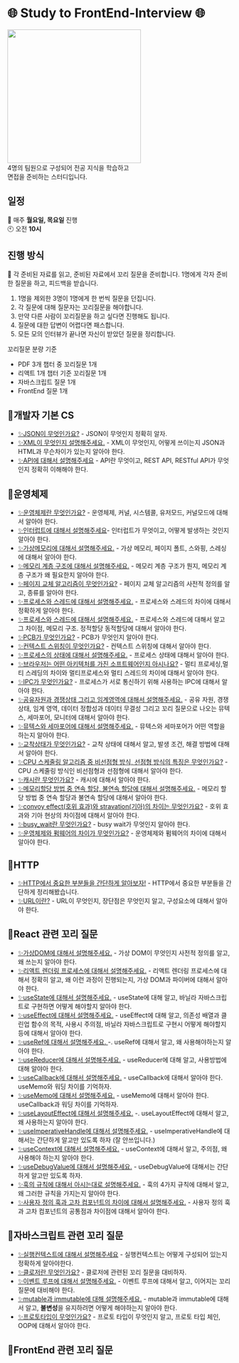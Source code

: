 # 🌐 Study to FrontEnd-Interview 🌐
<img src="https://github.com/99sStudy/CS-Interview-Master/assets/90139306/934c151f-800c-4853-8341-9f5d51425413" widtt="100" height="300" />
</br>
4명의 팀원으로 구성되어 전공 지식을 학습하고 </br>
면접을 준비하는 스터디입니다. </br>


## 일정
📅 매주 **월요일, 목요일** 진행 </br>
🕙 오전 **10시**</br>

## 진행 방식
📢 각 준비된 자료를 읽고, 준비된 자료에서 꼬리 질문을 준비합니다.
1명에게 각자 준비한 질문을 하고, 피드백을 받습니다.

1. 1명을 제외한 3명이 1명에게 한 번씩 질문을 던집니다.
2. 각 질문에 대해 질문자는 꼬리질문을 해야합니다.
3. 만약 다른 사람이 꼬리질문을 하고 싶다면 진행해도 됩니다.
4. 질문에 대한 답변이 어렵다면 패스합니다.
5. 모든 모의 인터뷰가 끝나면 자신이 받았던 질문을 정리합니다.

꼬리질문 분량 기준
- PDF 3개 챕터 중 꼬리질문 1개
- 리액트 1개 챕터 기준 꼬리질문 1개
- 자바스크립트 질문 1개
- FrontEnd 질문 1개


## 💭개발자 기본 CS

- [✨JSON이 무엇인가요?](https://github.com/99sStudy/CS-Interview-Master/blob/main/%EA%B0%9C%EB%B0%9C%EC%9E%90%20%EA%B8%B0%EB%B3%B8%20CS/JSON.md)  - JSON이 무엇인지 정확히 알자.
- [✨XML이 무엇인지 설명해주세요.](https://github.com/99sStudy/CS-Interview-Master/blob/main/%EA%B0%9C%EB%B0%9C%EC%9E%90%20%EA%B8%B0%EB%B3%B8%20CS/XML.md) - XML이 무엇인지, 어떻게 쓰이는지 JSON과 HTML과 무슨차이가 있는지 알아야 한다.
- [✨API에 대해서 설명해주세요](https://github.com/99sStudy/CS-Interview-Master/blob/main/%EA%B0%9C%EB%B0%9C%EC%9E%90%20%EA%B8%B0%EB%B3%B8%20CS/API.md) - API란 무엇이고, REST API, RESTful API가 무엇인지 정확히 이해해야 한다.


## 💭운영체제

- [✨운영체제란 무엇인가요?](https://github.com/99sStudy/CS-Interview-Master/blob/main/%EC%9A%B4%EC%98%81%EC%B2%B4%EC%A0%9C/%EC%9A%B4%EC%98%81%EC%B2%B4%EC%A0%9C.md) - 운영체제, 커널, 시스템콜, 유저모드, 커널모드에 대해서 알아야 한다.
- [✨인터럽트에 대해서 설명해주세요](https://github.com/99sStudy/CS-Interview-Master/blob/main/%EA%B0%9C%EB%B0%9C%EC%9E%90%20%EA%B8%B0%EB%B3%B8%20CS/%EC%9D%B8%ED%84%B0%EB%9F%BD%ED%8A%B8.md)- 인터럽트가 무엇이고, 어떻게 발생하는 것인지 알아야 한다.
- [✨가상메모리에 대해서 설명해주세요.](https://github.com/99sStudy/CS-Interview-Master/blob/main/%EA%B0%9C%EB%B0%9C%EC%9E%90%20%EA%B8%B0%EB%B3%B8%20CS/%EA%B0%80%EC%83%81%EB%A9%94%EB%AA%A8%EB%A6%AC.md) - 가상 메모리, 페이지 폴트, 스와핑, 스레싱에 대해서 알아야 한다.
- [✨메모리 계층 구조에 대해서 설명해주세요.](https://github.com/99sStudy/CS-Interview-Master/blob/main/%EA%B0%9C%EB%B0%9C%EC%9E%90%20%EA%B8%B0%EB%B3%B8%20CS/%EB%A9%94%EB%AA%A8%EB%A6%AC%EA%B3%84%EC%B8%B5.md) - 메모리 계층 구조가 뭔지, 메모리 계층 구조가 왜 필요한지 알아야 한다.
- [✨페이지 교체 알고리즘이 무엇인가요?](https://github.com/99sStudy/CS-Interview-Master/blob/main/%EA%B0%9C%EB%B0%9C%EC%9E%90%20%EA%B8%B0%EB%B3%B8%20CS/%ED%8E%98%EC%9D%B4%EC%A7%80%EA%B5%90%EC%B2%B4%EC%95%8C%EA%B3%A0%EB%A6%AC%EC%A6%98.md) - 페이지 교체 알고리즘의 사전적 정의를 알고, 종류를 알아야 한다.
- [✨프로세스와 스레드에 대해서 설명해주세요.](https://github.com/99sStudy/CS-Interview-Master/blob/main/%EA%B0%9C%EB%B0%9C%EC%9E%90%20%EA%B8%B0%EB%B3%B8%20CS/%ED%94%84%EB%A1%9C%EC%84%B8%EC%8A%A4%EC%99%80%20%EC%8A%A4%EB%A0%88%EB%93%9C.md) - 프로세스와 스레드의 차이에 대해서 정확하게 알아야 한다.
- [✨프로세스와 스레드에 대해서 설명해주세요.](https://github.com/99sStudy/CS-Interview-Master/blob/main/%EA%B0%9C%EB%B0%9C%EC%9E%90%20%EA%B8%B0%EB%B3%B8%20CS/%ED%94%84%EB%A1%9C%EC%84%B8%EC%8A%A4%EC%99%80%EC%8A%A4%EB%A0%88%EB%93%9C.md) - 프로세스와 스레드에 대해서 알고 그 차이점, 메모리 구조. 정적할당 동적할당에 대해서 알아야 한다.
- [✨PCB가 무엇인가요?](https://github.com/99sStudy/CS-Interview-Master/blob/main/%EC%9A%B4%EC%98%81%EC%B2%B4%EC%A0%9C/PCB.md) - PCB가 무엇인지 알아야 한다.
- [✨컨텍스트 스위칭이 무엇인가요?](https://github.com/99sStudy/CS-Interview-Master/blob/main/%EC%9A%B4%EC%98%81%EC%B2%B4%EC%A0%9C/%EC%BB%A8%ED%85%8D%EC%8A%A4%ED%8A%B8%EC%8A%A4%EC%9C%84%EC%B9%AD.md) - 컨텍스트 스위칭에 대해서 알아야 한다.
- [✨프로세스의 상태에 대해서 설명해주세요.](https://github.com/99sStudy/CS-Interview-Master/blob/main/%EC%9A%B4%EC%98%81%EC%B2%B4%EC%A0%9C/%ED%94%84%EB%A1%9C%EC%84%B8%EC%8A%A4%EC%9D%98%EC%83%81%ED%83%9C.md) - 프로세스 상태에 대해서 알아야 한다.
- [✨브라우저는 어떤 아키텍처를 가진 소프트웨어인지 아시나요?](https://github.com/99sStudy/CS-Interview-Master/blob/main/%EC%9A%B4%EC%98%81%EC%B2%B4%EC%A0%9C/%EB%A9%80%ED%8B%B0%ED%94%84%EB%A1%9C%EC%84%B8%EC%8A%A4%2C%EB%A9%80%ED%8B%B0%EC%8A%A4%EB%A0%88%EB%93%9C.md) - 멀티 프로세싱,멀티 스레딩의 차이와 멀티프로세스와 멀티 스레드의 차이에 대해서 알아야 한다.
- [✨IPC가 무엇인가요?](https://github.com/99sStudy/CS-Interview-Master/blob/main/%EA%B0%9C%EB%B0%9C%EC%9E%90%20%EA%B8%B0%EB%B3%B8%20CS/IPC.md) - 프로세스가 서로 통신하기 위해 사용하는 IPC에 대해서 알아야 한다.
- [✨공유자원과 경쟁상태 그리고 임계영역에 대해서 설명해주세요.](https://github.com/99sStudy/CS-Interview-Master/blob/main/%EC%9A%B4%EC%98%81%EC%B2%B4%EC%A0%9C/%EA%B3%B5%EC%9C%A0%EC%9E%90%EC%9B%90%2C%EA%B2%BD%EC%9F%81%EC%83%81%ED%83%9C%2C%EC%9E%84%EA%B3%84%EC%98%81%EC%97%AD.md) - 공유 자원, 경쟁 상태, 임계 영역, 데이터 정합성과 데이터 무결성 그리고 꼬리 질문으로 나오는 뮤텍스, 세마포어, 모니터에 대해서 알아야 한다.
- [✨뮤텍스와 세마포어에 대해서 설명해주세요.](https://github.com/99sStudy/CS-Interview-Master/blob/main/%EA%B0%9C%EB%B0%9C%EC%9E%90%20%EA%B8%B0%EB%B3%B8%20CS/%EB%AE%A4%ED%85%8D%EC%8A%A4%2C%EC%84%B8%EB%A7%88%ED%8F%AC%EC%96%B4%2C%EB%AA%A8%EB%8B%88%ED%84%B0.md) - 뮤텍스와 세마포어가 어떤 역할을 하는지 알아야 한다.
- [✨교착상태가 무엇인가요?](https://github.com/99sStudy/CS-Interview-Master/blob/main/%EC%9A%B4%EC%98%81%EC%B2%B4%EC%A0%9C/%EA%B5%90%EC%B0%A9%EC%83%81%ED%83%9C.md) - 교착 상태에 대해서 알고, 발생 조건, 해결 방법에 대해서 알아야 한다.
- [✨CPU 스케줄링 알고리즘 중 비선점형 방식, 선점형 방식의 특징은 무엇인가요?](https://github.com/99sStudy/CS-Interview-Master/blob/main/%EC%9A%B4%EC%98%81%EC%B2%B4%EC%A0%9C/CPU%EC%8A%A4%EC%BC%80%EC%A4%84%EB%A7%81.md) - CPU 스케줄링 방식인 비선점형과 선점형에 대해서 알아야 한다.
- [✨캐시란 무엇인가요?](https://github.com/99sStudy/CS-Interview-Master/blob/main/%EC%9A%B4%EC%98%81%EC%B2%B4%EC%A0%9C/%EC%BA%90%EC%8B%9C.md) - 캐시에 대해서 알아야 한다.
- [✨메모리할당 방법 중 연속 할당, 불연속 할당에 대해서 설명해주세요.](https://github.com/99sStudy/CS-Interview-Master/blob/main/%EC%9A%B4%EC%98%81%EC%B2%B4%EC%A0%9C/%EB%A9%94%EB%AA%A8%EB%A6%AC%ED%95%A0%EB%8B%B9%EB%B0%A9%EB%B2%95(%EC%97%B0%EC%86%8D%2C%EB%B6%88%EC%97%B0%EC%86%8D).md) - 메모리 할당 방법 중 연속 할당과 불연속 할당에 대해서 알아야 한다.
- [✨convoy effect(호위 효과)와 stravation(기아)의 차이는 무엇인가요?](https://github.com/99sStudy/CS-Interview-Master/blob/main/%EC%9A%B4%EC%98%81%EC%B2%B4%EC%A0%9C/%ED%98%B8%EC%9C%84%ED%9A%A8%EA%B3%BC%EC%99%80%EA%B8%B0%EC%95%84%ED%98%84%EC%83%81%EC%9D%98%EC%B0%A8%EC%9D%B4.md) - 호위 효과와 기아 현상의 차이점에 대해서 알아야 한다.
- [✨busy_wait란 무엇인가요?](https://github.com/99sStudy/CS-Interview-Master/blob/main/%EC%9A%B4%EC%98%81%EC%B2%B4%EC%A0%9C/busy_wait.md) - busy wait가 무엇인지 알아야 한다.
- [✨운영체제와 펌웨어의 차이가 무엇인가요?](https://github.com/99sStudy/CS-Interview-Master/blob/main/%EC%9A%B4%EC%98%81%EC%B2%B4%EC%A0%9C/%EC%9A%B4%EC%98%81%EC%B2%B4%EC%A0%9C%EC%99%80%ED%8E%8C%EC%9B%A8%EC%96%B4%EC%9D%98%EC%B0%A8%EC%9D%B4.md) - 운영체제와 펌웨어의 차이에 대해서 알아야 한다.


## 💭HTTP

- [✨HTTP에서 중요한 부분들을 간단하게 알아보자!](https://github.com/99sStudy/CS-Interview-Master/blob/main/HTTP/%ED%94%84%EB%A1%A4%EB%A1%9C%EA%B7%B8.md) - HTTP에서 중요한 부분들을 간단하게 정리해봤습니다.
- [✨URL이란?](https://github.com/99sStudy/CS-Interview-Master/blob/main/HTTP/URL%EA%B3%BC%EB%A6%AC%EC%86%8C%EC%8A%A4.md) - URL이 무엇인지, 장단점은 무엇인지 알고, 구성요소에 대해서 알아야 한다.
  
## 💭React 관련 꼬리 질문

- [✨가상DOM에 대해서 설명해주세요.](https://github.com/99sStudy/CS-Interview-Master/blob/main/%EB%A6%AC%EC%95%A1%ED%8A%B8/%EA%B0%80%EC%83%81DOM.md) - 가상 DOM이 무엇인지 사전적 정의를 알고, 왜 쓰는지 알아야 한다.
- [✨리액트 렌더링 프로세스에 대해서 설명해주세요.](https://github.com/99sStudy/CS-Interview-Master/blob/main/%EB%A6%AC%EC%95%A1%ED%8A%B8/%EB%A6%AC%EC%95%A1%ED%8A%B8%EB%A0%8C%EB%8D%94%EB%A7%81%EA%B3%BC%EC%A0%95.md) - 리액트 렌더링 프로세스에 대해서 정확히 알고, 왜 이런 과정이 진행되는지, 가상 DOM과 파이버에 대해서 알아야 한다.
- [✨useState에 대해서 설명해주세요.](https://github.com/99sStudy/CS-Interview-Master/blob/main/%EB%A6%AC%EC%95%A1%ED%8A%B8/useState.md) - useState에 대해 알고, 바닐라 자바스크립트로 구현하면 어떻게 해야할지 알아야 한다.
- [✨useEffect에 대해서 설명해주세요.](https://github.com/99sStudy/CS-Interview-Master/blob/main/%EB%A6%AC%EC%95%A1%ED%8A%B8/useEffect.md) - useEffect에 대해 알고, 의존성 배열과 클린업 함수의 목적, 사용시 주의점, 바닐라 자바스크립트로 구현시 어떻게 해야할지 등에 대해서 알아야 한다.
- [✨useRef에 대해서 설명해주세요. ](https://github.com/99sStudy/CS-Interview-Master/blob/main/%EB%A6%AC%EC%95%A1%ED%8A%B8/useRef.md) -. useRef에 대해서 알고, 왜 사용해야하는지 알아야 한다.
- [✨useReducer에 대해서 설명해주세요.](https://github.com/99sStudy/CS-Interview-Master/blob/main/%EB%A6%AC%EC%95%A1%ED%8A%B8/useReducer.md) - useReducer에 대해 알고, 사용방법에 대해 알야아 한다.
- [✨useCallback에 대해서 설명해주세요.](https://github.com/99sStudy/CS-Interview-Master/blob/main/%EB%A6%AC%EC%95%A1%ED%8A%B8/useCallback.md) - useCallback에 대해서 알아야 한다. useMemo와 워딩 차이를 기억하자.
- [✨useMemo에 대해서 설명해주세요.](https://github.com/99sStudy/CS-Interview-Master/blob/main/%EB%A6%AC%EC%95%A1%ED%8A%B8/useMemo.md) - useMemo에 대해서 알아야 한다. useCallback과 워딩 차이를 기억하자.
- [✨useLayoutEffect에 대해서 설명해주세요.](https://github.com/99sStudy/CS-Interview-Master/blob/main/%EB%A6%AC%EC%95%A1%ED%8A%B8/useLayoutEffect.md) -. useLayoutEffect에 대해서 알고, 왜 사용하는지 알아야 한다.
- [✨useImperativeHandle에 대해서 설명해주세요.](https://github.com/99sStudy/CS-Interview-Master/blob/main/%EB%A6%AC%EC%95%A1%ED%8A%B8/useImperativeHandle.md) - useImperativeHandle에 대해서는 간단하게 알고만 있도록 하자 (잘 안쓰입니다.)
- [✨useContext에 대해서 설명해주세요.](https://github.com/99sStudy/CS-Interview-Master/blob/main/%EB%A6%AC%EC%95%A1%ED%8A%B8/useContext.md) - useContext에 대해서 알고, 주의점, 왜 사용해야 하는지 알아야 한다.
- [✨useDebugValue에 대해서 설명해주세요.](https://github.com/99sStudy/CS-Interview-Master/blob/main/%EB%A6%AC%EC%95%A1%ED%8A%B8/useDebugValue.md) - useDebugValue에 대해서는 간단하게 알고만 있도록 하자.
- [✨훅의 규칙에 대해서 아시는대로 설명해주세요.](https://github.com/99sStudy/CS-Interview-Master/blob/main/%EB%A6%AC%EC%95%A1%ED%8A%B8/%ED%9B%85%EC%9D%98%20%EA%B7%9C%EC%B9%99.md) - 훅의 4가지 규칙에 대해서 알고, 왜 그러한 규칙을 가지는지 알아야 한다.
- [✨사용자 정의 훅과 고차 컴포넌트의 차이에 대해서 설명해주세요.](https://github.com/99sStudy/CS-Interview-Master/blob/main/%EB%A6%AC%EC%95%A1%ED%8A%B8/%EC%82%AC%EC%9A%A9%EC%9E%90%EC%A0%95%EC%9D%98%ED%9B%85%EA%B3%BC%EA%B3%A0%EC%B0%A8%EC%BB%B4%ED%8F%AC%EB%84%8C%ED%8A%B8.md) - 사용자 정의 훅과 고차 컴포넌트의 공통점과 차이점에 대해서 알아야 한다.

## 💭자바스크립트 관련 꼬리 질문

- [✨실행컨텍스트에 대해서 설명해주세요](https://github.com/99sStudy/CS-Interview-Master/blob/main/%EC%9E%90%EB%B0%94%EC%8A%A4%ED%81%AC%EB%A6%BD%ED%8A%B8/%EC%8B%A4%ED%96%89%EC%BB%A8%ED%85%8D%EC%8A%A4%ED%8A%B8.md) - 실행컨텍스트는 어떻게 구성되어 있는지 정확하게 알아야한다.
- [✨클로저란 무엇인가요?](https://github.com/99sStudy/CS-Interview-Master/blob/main/%EC%9E%90%EB%B0%94%EC%8A%A4%ED%81%AC%EB%A6%BD%ED%8A%B8/%ED%81%B4%EB%A1%9C%EC%A0%80.md) - 클로저에 관련된 꼬리 질문을 대비하자.
- [✨이벤트 루프에 대해서 설명해주세요.](https://github.com/99sStudy/CS-Interview-Master/blob/main/%EC%9E%90%EB%B0%94%EC%8A%A4%ED%81%AC%EB%A6%BD%ED%8A%B8/%EC%9D%B4%EB%B2%A4%ED%8A%B8%EB%A3%A8%ED%94%84.md) - 이벤트 루프에 대해서 알고, 이어지는 꼬리 질문에 대비해야 한다.
- [✨mutable과 immutable에 대해 설명해주세요.](https://github.com/99sStudy/CS-Interview-Master/blob/main/%EC%9E%90%EB%B0%94%EC%8A%A4%ED%81%AC%EB%A6%BD%ED%8A%B8/mutable%EA%B3%BCImmutable.md) - mutable과 immutable에 대해서 알고, **불변성**을 유지하려면 어떻게 해야하는지 알아야 한다.
- [✨프로토타입이 무엇인가요?](https://github.com/99sStudy/CS-Interview-Master/blob/main/%EC%9E%90%EB%B0%94%EC%8A%A4%ED%81%AC%EB%A6%BD%ED%8A%B8/%ED%94%84%EB%A1%9C%ED%86%A0%ED%83%80%EC%9E%85.md) - 프로토 타입이 무엇인지 알고, 프로토 타입 체인, OOP에 대해서 알아야 한다.
## 💭FrontEnd 관련 꼬리 질문
